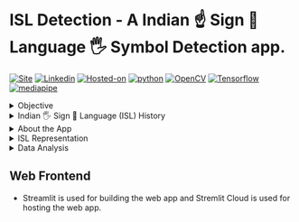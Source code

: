 # ISL Detection - A Indian ☝ Sign 👋 Language 🖐️ Symbol Detection app.
[![Site](https://img.shields.io/static/v1?label=visit%20Website&message=ISL%20Detection%20Page&color=yellow)](https://isl-detection.streamlit.app)
[![Linkedin](https://img.shields.io/static/v1?label=visit&message=My%20Linkedin%20Page&color=blue&logo=linkedin)](https://www.linkedin.com/in/shailesh-bisht-b42a73184/)
[![Hosted-on](https://img.shields.io/static/v1?label=made%20with&message=Streamlit&color=c21a09&logo=streamlit)](https://streamlit.io/)
[![python](https://img.shields.io/static/v1?label=Python&message=%3E=3.9&color=brown&logo=python)]()
[![OpenCV](https://img.shields.io/static/v1?label=OpenCV-headless-python&message=4.8.1.78&color=blue&logo=opencv)]()
[![Tensorflow](https://img.shields.io/static/v1?label=Tensorflow&message=&color=yellow&logo=tensorflow)]()
[![mediapipe](https://img.shields.io/static/v1?label=Mediapipe&message=&color=olive&logo=mediapipe)]()
<br>

<details>
    <summary>Objective</summary>
    The objective of this web app is to develop a real-time Indian Sign Language (ISL) symbol
    detection system. Its primary aim is to facilitate seamless communication between 
    hearing-impaired individuals and the general population. Many people are not familiar 
    with sign language, which can create communication barriers. To address this, we are 
    initially focusing on detecting basic hand signs related to alphabets and digits. Our 
    goal is to ensure that hearing-impaired individuals can be better understood by others, 
    enhancing their overall communication experience.
</details>

<details>
    <summary>Indian 🖐️ Sign 🤲 Language (ISL) History</summary>
    In the 2000s, the Indian deaf community advocated for an institute dedicated to Indian 
        Sign Language (ISL) teaching and research. Their efforts culminated in the approval of 
        the Indian Sign Language Research and Training Center (ISLRTC) under the Indira Gandhi 
        National Open University (IGNOU), Delhi, in 2011. However, the center at IGNOU closed 
        in 2013, sparking protests. Following discussions and protests, ISLRTC was integrated
          with the Ali Yavar Jung National Institute of Hearing Handicapped (AYJNIHH) in 2015. 
          After further negotiations, ISLRTC was officially established as a Society under the 
          Department of Empowerment of Persons with Disabilities, Ministry of Social Justice
        and Empowerment, in New Delhi on September 28, 2015. This achievement significantly
        addressed gaps in the education and communication needs of India's deaf community.
</details>

<details>
    <summary>About the App</summary>
    # This Web App provides:
        - Real-time hand sign detection based on the Indian Sign Language (ISL).
        - Aids those unfamiliar with ISL in understanding hearing-impaired individuals.
        - Multiple detection options: real-time detection with live camera feed, image uploads, and video analysis.
        - Identificaton of specific signs present in the input, whether it's an image, video, or live camera feed.
        - Initial release includes digit (0-9) detection; alphabet detection is planned for a future update.
</details>

<details>
    <summary>ISL Representation</summary>
        - ISL has its own distinct vocabulary and grammar system. It is not directly based on spoken languages like Hindi or English but has its own
         syntax and grammar rules. 
        - ISL relies on various handshapes and movements to convey meaning. Different handshapes and movements can represent different words, ideas, or
        concepts.
        # Hand Signs for Digits 0-9
        <img src = 'images/ISL-digits.jpg' width='800' height='600'>
        # Hand Signs for Alphbet A-Z
        <img src = 'images/ISL-Alphabets.jpg' width='800' height='600'>
</details>

<details>
    <summary>Data Analysis</summary>
    #### i). Source Data
    - Created Custom Data of Hand signs using Google's [Teachable Machines](https://teachablemachine.withgoogle.com/train) along with [Kaggle's ISL Dataset](https://www.kaggle.com/datasets/prathumarikeri/indian-sign-language-isl/data)

    #### ii). Preprocessing
    - **Data Augmentation** - a technique to increase the diversity of your training set by applying random (but realistic) transformations, such as image rotation.

    - Applied data augmentation techniques to enhance training dataset diversity using Keras' ImageDataGenerator. Techniques included random horizontal rotation, flipping, brightness and contrast adjustments, resizing, resampling, and more.

    - Developed a custom dataset utilizing Google Teachable Machine, further contributing to the dataset's richness and authenticity.

    - Please refer to this **[notebook](https://colab.research.google.com/drive/1w6l66LP_64kAyPYr55McLQwcjCvdrlEo#scrollTo=6MB5xTQeSLOP)** for complete detailed analysis, also check out other files in this **[📁](https://drive.google.com/drive/u/0/folders/1REEotHVi5nWUc2GXjauM6MUBULE7TL_d)**,all these are part of the Data Pre-processing and Data Cleaning.

    #### iii). CNN Architecture
    - created a **Convolutional Nueral Network** (CNN) Model with below architecture
    <img src='images/s1.png' width='800' height='600'>

    - Leveraged Google's **Teachable Machine** to develop a more intricate neural network, which significantly improved model performance.

    - Applied Keras' **ImageDataGenerator**, a powerful tool for augmenting the training dataset. This included techniques such as random horizontal rotation, flipping, adjustments in brightness, contrast, resizing, resampling, and more, resulting in a more diverse and authentic dataset.

    - Incorporated **Mediapipe**'s Hands solutions to accurately identify and display hand landmarks within images. Subsequently, the hand regions were cropped from the images and fed into the CNN model for precise predictions.
</details>

## Web Frontend
- Streamlit is used for building the web app and Stremlit Cloud is used for hosting the web app.